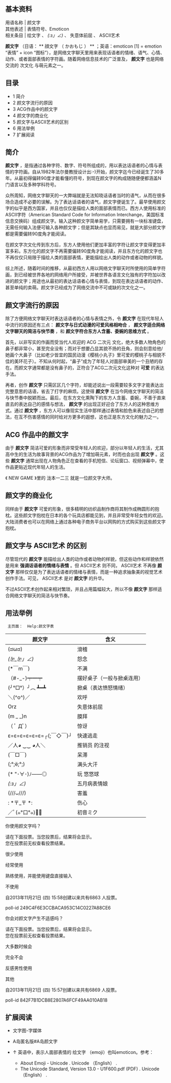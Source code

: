 **基本资料**  
---  
用语名称  |  颜文字   
其他表述  |  表情符号、Emoticon   
相关条目  |  绘文字  、  _(:з」∠)_  、  失意体前屈  、  ASCII艺术   
  
**颜文字** （日语： ** 顔文字  （  かおもじ  ）  ** ；英语：emoticon  [1]  = emotion “表情” + icon
“图标”），是网络文字聊天里用来表现话语者的情绪、语气、心情、动作、或者面部表情的字符画。随着网络信息技术的广泛普及， **颜文字** 也是网络交流的
次文化  与萌元素之一。

##  目录

  * 1  简介 
  * 2  颜文字流行的原因 
  * 3  ACG作品中的颜文字 
  * 4  颜文字的商业化 
  * 5  颜文字与ASCII艺术的区别 
  * 6  用法举例 
  * 7  扩展阅读 

##  简介

**颜文字**
，是指通过各种字符、数字、符号所组成的，用以表达话语者的心情与表情的字符画。自从1982年法尔曼教授设计出:-)开始，颜文字迄今已经诞生了30多年。从最初得偏转90度才能看懂的符号，到现在颜文字的构成随随便便都涵盖N门语言以及多种学科符号。

众所周知，网络文字聊天的一大弊端就是无法知晓话语者当时的语气，从而在很多场合造成不必要的误解。为了表达话语者的语气，颜文字便诞生了。最早使用颜文字的似乎是西方国家，并且也仅仅是描绘人类的面部表情而已。西方人使用标准的ASCII字符（American
Standard Code for Information
Interchange，美国标准信息交换码）组成颜文字。输入这种颜文字简单易学，只需要拥有一块标准键盘，无需任何输入法便可输入各种颜文字；但是其缺点也显而易见，就是大部分颜文字都是需要偏转90度角才能阅读。

在颜文字次文化传到东方后，东方人使用他们更加丰富的字符让颜文字变得更加丰富多彩。东方化的颜文字不再需要偏转90度角才能阅读，并且东方化的颜文字也不再仅仅只局限于描绘人类的面部表情，更能描绘出人类的动作或者动物的样貌。

综上所述，随着时间的推移，从最初西方人用以网络文字聊天时所使用的简单字符画，到已经被世界各地的网络用户所接受，并被世界各语言文化独有的字符加以改进的颜文字；用途也从最初的表达话语者心情与表情，到现在表达话语者的动作、甚至单纯的卖萌。颜文字已经成为了网络交流中不可或缺的次文化之一。

##  颜文字流行的原因

除了方便网络文字聊天时表达话语者的心情与表情之外，令 **颜文字** 在现代年轻人中流行的原因还有三点： **颜文字与日式动漫的可爱风格相吻合** ，
**颜文字适合网络文字聊天的简洁与快节奏** ，和 **颜文字符合东方人含蓄、委婉的思维方式** 。

首先，以非写实的作画而受当代人欢迎的  ACG  二次元
文化，绝大多数人物角色的鼻子都非常小，甚至完全没有；而对于想要凸显其貌不扬的丑角，则会刻意给他/她画个大鼻子（比如老少皆宜的国民动漫《樱桃小丸子》里可爱的樱桃子与相貌不佳的美环花子）。不知从何时起，“鼻子”成为了年轻人对面部审美的一个丑陋的存在。而颜文字通常都是没有鼻子的，正符合了ACG二次元文化这种对
**可爱** 的表达手法。

再者，创作 **颜文字** 只需区区几个字符，却能述说出一段需要较多文字才能表达出完整意思的话语，省去了打字的麻烦。这使得 **颜文字**
在当今网络文字聊天的简洁与快节奏中脱颖而出。最后，在东方文化熏陶下的东方人含蓄、委婉，不善于直来直去的表达自己的感情与想法， **颜文字**
的出现正好迎合了东方人的这种思维方式。通过 **颜文字**
，东方人可以像现实生活中那样通过表情和脸色来表述自己的想法，在互不伤害感情的同时给对方更多的遐想，这也正是东方文化的魅力之一。

##  ACG  作品中的颜文字

由于 **颜文字** 简洁可爱的形象而非常受年轻人的欢迎，部分以年轻人的生活，尤其高中生的生活为故事背景的ACG作品为了增加萌元素，时而也会出现
**颜文字** 。这些 **颜文字** 通常出现在人物角色正在查看的手机短信、论坛窗口、视频弹幕中，使作品更贴近现代年轻人的生活。

《  NEW GAME  》里的  泷本一二三  就是一位颜文字大师。

##  颜文字的商业化

同样由于 **颜文字**
可爱的形象，很多精明的纺织品制作商将其制作成椭圆形的抱枕。这些颜文字抱枕在日本的各个玩具店都能见到，并且非常受年轻女性的欢迎。大陆消费者也可以在网络上通过各种电子商务平台以网购的方式购买到这些颜文字抱枕。

##  颜文字与  ASCII艺术  的区别

尽管现代的 **颜文字** 能描绘出人类的动作或者动物的样貌，但这些动作和样貌依然是用来 **强调话语者的情绪与表情** 。但  ASCII艺术  则不同，
ASCII艺术  不再像 **颜文字** 那样仅仅是为了表达话语者的情绪与表情，而是一种追求抽象美的视觉艺术创作手法。可见，  ASCII艺术  是对
**颜文字** 的升华。

不过ASCII艺术创作起来相对繁琐，并且占用篇幅较大，所以不像 **颜文字** 那样适合网络文字聊天的简洁与快节奏。

##  用法举例

     主页面：  Help:颜文字表 
颜文字  |  含义   
---|---  
(ಡωಡ)  |  滑稽   
_(눈_눈」∠)_  |  怨念   
(*￣m￣)  |  不满   
（#-_-)┯━┯  |  摆好桌子（一般与掀桌连用）   
(╯°□°）╯︵ ┻━┻  |  掀桌（表达愤怒情绪）   
＼(^o^)／  |  欢呼   
Orz  |  失意体前屈   
(m _ _)n  |  膜拜   
（ ﾟ Дﾟ）  |  惊讶   
ε=ε=ε=ε=ε=ε=┌(;￣◇￣)┘  |  快速逃走   
／人◕ ‿‿ ◕人＼  |  推销员  的注视   
(￣□￣)  |  呆滞   
(;°;ё;°;)  |  满头大汗   
(* "･∀･)ﾉ――◎  |  玩  悠悠球   
_(:з」∠)_  |  五月病表情娘   
(///ᴗ///)  |  害羞   
: *〒_〒 *:  |  伤心   
／ﾟ(๑°口°๑)ﾟ＼  |  初音ミク   
  
你使用颜文字吗？

请在下面投票。当您投票后，结果将会显示。  
您在投票前无权查看投票结果。

很少使用

经常使用

熟练使用，并能使用键盘直接输入

不使用

自2013年11月21日 (四) 15:58创建以来共有6863 人投票。

poll-id 249C4F6E3CCBACA953C14C0227A88CE6

  

你会对颜文字产生不适感吗？

请在下面投票。当您投票后，结果将会显示。  
您在投票前无权查看投票结果。

大多数时候会

完全不会

反感男性使用

其他

自2013年11月21日 (四) 15:57创建以来共有6869 人投票。

poll-id 842F7B1DCB8E2807A6FCF49AA010AB18

  

##  扩展阅读

  * 文字图-字媒体 
  * A岛匿名版#A岛颜文字 

* ↑  英语中，表示人面部表情的  绘文字  （emoji）也叫emoticon。参考： 

  * About Emoji - Unicode  . Unicode  （English）  . 
  * The Unicode Standard, Version 13.0 - U1F600.pdf  (PDF)  . Unicode  （English）  . 

